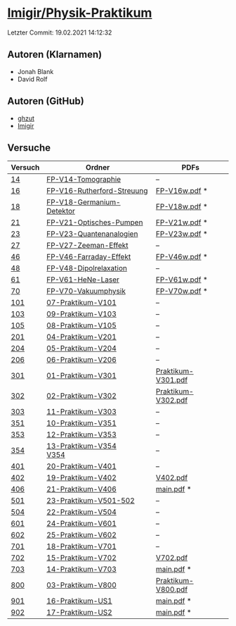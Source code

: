 # [Imigir/Physik-Praktikum](https://github.com/Imigir/Physik-Praktikum)

Letzter Commit: 19.02.2021 14:12:32

## Autoren (Klarnamen)
- Jonah Blank
- David Rolf

## Autoren (GitHub)
- [ghzut](https://github.com/ghzut)
- [Imigir](https://github.com/Imigir)

## Versuche

|        Versuch         |                                                                               Ordner                                                                                |                                                                               PDFs                                                                                |
|------------------------|---------------------------------------------------------------------------------------------------------------------------------------------------------------------|-------------------------------------------------------------------------------------------------------------------------------------------------------------------|
|[14](../../versuch/14)  |[FP-V14-Tomographie](https://github.com/Imigir/Physik-Praktikum/tree/master/FP-V14-Tomographie)                                                                      |–                                                                                                                                                                  |
|[16](../../versuch/16)  |[FP-V16-Rutherford-Streuung](https://github.com/Imigir/Physik-Praktikum/tree/master/FP-V16-Rutherford-Streuung)                                                      |[FP-V16w.pdf](https://docs.google.com/viewer?url=https://raw.githubusercontent.com/NicoWeio/awesome-ap-pdfs/main/Imigir%E2%88%95Physik-Praktikum/16/FP-V16w.pdf) \*|
|[18](../../versuch/18)  |[FP-V18-Germanium-Detektor](https://github.com/Imigir/Physik-Praktikum/tree/master/FP-V18-Germanium-Detektor)                                                        |[FP-V18w.pdf](https://docs.google.com/viewer?url=https://raw.githubusercontent.com/NicoWeio/awesome-ap-pdfs/main/Imigir%E2%88%95Physik-Praktikum/18/FP-V18w.pdf) \*|
|[21](../../versuch/21)  |[FP-V21-Optisches-Pumpen](https://github.com/Imigir/Physik-Praktikum/tree/master/FP-V21-Optisches-Pumpen)                                                            |[FP-V21w.pdf](https://docs.google.com/viewer?url=https://raw.githubusercontent.com/NicoWeio/awesome-ap-pdfs/main/Imigir%E2%88%95Physik-Praktikum/21/FP-V21w.pdf) \*|
|[23](../../versuch/23)  |[FP-V23-Quantenanalogien](https://github.com/Imigir/Physik-Praktikum/tree/master/FP-V23-Quantenanalogien)                                                            |[FP-V23w.pdf](https://docs.google.com/viewer?url=https://raw.githubusercontent.com/NicoWeio/awesome-ap-pdfs/main/Imigir%E2%88%95Physik-Praktikum/23/FP-V23w.pdf) \*|
|[27](../../versuch/27)  |[FP-V27-Zeeman-Effekt](https://github.com/Imigir/Physik-Praktikum/tree/master/FP-V27-Zeeman-Effekt)                                                                  |–                                                                                                                                                                  |
|[46](../../versuch/46)  |[FP-V46-Farraday-Effekt](https://github.com/Imigir/Physik-Praktikum/tree/master/FP-V46-Farraday-Effekt)                                                              |[FP-V46w.pdf](https://docs.google.com/viewer?url=https://raw.githubusercontent.com/NicoWeio/awesome-ap-pdfs/main/Imigir%E2%88%95Physik-Praktikum/46/FP-V46w.pdf) \*|
|[48](../../versuch/48)  |[FP-V48-Dipolrelaxation](https://github.com/Imigir/Physik-Praktikum/tree/master/FP-V48-Dipolrelaxation)                                                              |–                                                                                                                                                                  |
|[61](../../versuch/61)  |[FP-V61-HeNe-Laser](https://github.com/Imigir/Physik-Praktikum/tree/master/FP-V61-HeNe-Laser)                                                                        |[FP-V61w.pdf](https://docs.google.com/viewer?url=https://raw.githubusercontent.com/NicoWeio/awesome-ap-pdfs/main/Imigir%E2%88%95Physik-Praktikum/61/FP-V61w.pdf) \*|
|[70](../../versuch/70)  |[FP-V70-Vakuumphysik](https://github.com/Imigir/Physik-Praktikum/tree/master/FP-V70-Vakuumphysik)                                                                    |[FP-V70w.pdf](https://docs.google.com/viewer?url=https://raw.githubusercontent.com/NicoWeio/awesome-ap-pdfs/main/Imigir%E2%88%95Physik-Praktikum/70/FP-V70w.pdf) \*|
|[101](../../versuch/101)|[07-Praktikum-V101](https://github.com/Imigir/Physik-Praktikum/tree/master/07-Praktikum-V101)                                                                        |–                                                                                                                                                                  |
|[103](../../versuch/103)|[09-Praktikum-V103](https://github.com/Imigir/Physik-Praktikum/tree/master/09-Praktikum-V103)                                                                        |–                                                                                                                                                                  |
|[105](../../versuch/105)|[08-Praktikum-V105](https://github.com/Imigir/Physik-Praktikum/tree/master/08-Praktikum-V105)                                                                        |–                                                                                                                                                                  |
|[201](../../versuch/201)|[04-Praktikum-V201](https://github.com/Imigir/Physik-Praktikum/tree/master/04-Praktikum-V201)                                                                        |–                                                                                                                                                                  |
|[204](../../versuch/204)|[05-Praktikum-V204](https://github.com/Imigir/Physik-Praktikum/tree/master/05-Praktikum-V204)                                                                        |–                                                                                                                                                                  |
|[206](../../versuch/206)|[06-Praktikum-V206](https://github.com/Imigir/Physik-Praktikum/tree/master/06-Praktikum-V206)                                                                        |–                                                                                                                                                                  |
|[301](../../versuch/301)|[01-Praktikum-V301](https://github.com/Imigir/Physik-Praktikum/tree/master/01-Praktikum-V301)                                                                        |[Praktikum-V301.pdf](https://docs.google.com/viewer?url=https://raw.githubusercontent.com/Imigir/Physik-Praktikum/master/01-Praktikum-V301/Praktikum-V301.pdf)     |
|[302](../../versuch/302)|[02-Praktikum-V302](https://github.com/Imigir/Physik-Praktikum/tree/master/02-Praktikum-V302)                                                                        |[Praktikum-V302.pdf](https://docs.google.com/viewer?url=https://raw.githubusercontent.com/Imigir/Physik-Praktikum/master/02-Praktikum-V302/Praktikum-V302.pdf)     |
|[303](../../versuch/303)|[11-Praktikum-V303](https://github.com/Imigir/Physik-Praktikum/tree/master/11-Praktikum-V303)                                                                        |–                                                                                                                                                                  |
|[351](../../versuch/351)|[10-Praktikum-V351](https://github.com/Imigir/Physik-Praktikum/tree/master/10-Praktikum-V351)                                                                        |–                                                                                                                                                                  |
|[353](../../versuch/353)|[12-Praktikum-V353](https://github.com/Imigir/Physik-Praktikum/tree/master/12-Praktikum-V353)                                                                        |–                                                                                                                                                                  |
|[354](../../versuch/354)|[13-Praktikum-V354](https://github.com/Imigir/Physik-Praktikum/tree/master/13-Praktikum-V354)<br/>[V354](https://github.com/Imigir/Physik-Praktikum/tree/master/V354)|–                                                                                                                                                                  |
|[401](../../versuch/401)|[20-Praktikum-V401](https://github.com/Imigir/Physik-Praktikum/tree/master/20-Praktikum-V401)                                                                        |–                                                                                                                                                                  |
|[402](../../versuch/402)|[19-Praktikum-V402](https://github.com/Imigir/Physik-Praktikum/tree/master/19-Praktikum-V402)                                                                        |[V402.pdf](https://docs.google.com/viewer?url=https://raw.githubusercontent.com/Imigir/Physik-Praktikum/master/19-Praktikum-V402/V402.pdf)                         |
|[406](../../versuch/406)|[21-Praktikum-V406](https://github.com/Imigir/Physik-Praktikum/tree/master/21-Praktikum-V406)                                                                        |[main.pdf](https://docs.google.com/viewer?url=https://raw.githubusercontent.com/NicoWeio/awesome-ap-pdfs/main/Imigir%E2%88%95Physik-Praktikum/406/main.pdf) \*     |
|[501](../../versuch/501)|[23-Praktikum-V501-502](https://github.com/Imigir/Physik-Praktikum/tree/master/23-Praktikum-V501-502)                                                                |–                                                                                                                                                                  |
|[504](../../versuch/504)|[22-Praktikum-V504](https://github.com/Imigir/Physik-Praktikum/tree/master/22-Praktikum-V504)                                                                        |–                                                                                                                                                                  |
|[601](../../versuch/601)|[24-Praktikum-V601](https://github.com/Imigir/Physik-Praktikum/tree/master/24-Praktikum-V601)                                                                        |–                                                                                                                                                                  |
|[602](../../versuch/602)|[25-Praktikum-V602](https://github.com/Imigir/Physik-Praktikum/tree/master/25-Praktikum-V602)                                                                        |–                                                                                                                                                                  |
|[701](../../versuch/701)|[18-Praktikum-V701](https://github.com/Imigir/Physik-Praktikum/tree/master/18-Praktikum-V701)                                                                        |–                                                                                                                                                                  |
|[702](../../versuch/702)|[15-Praktikum-V702](https://github.com/Imigir/Physik-Praktikum/tree/master/15-Praktikum-V702)                                                                        |[V702.pdf](https://docs.google.com/viewer?url=https://raw.githubusercontent.com/Imigir/Physik-Praktikum/master/15-Praktikum-V702/V702.pdf)                         |
|[703](../../versuch/703)|[14-Praktikum-V703](https://github.com/Imigir/Physik-Praktikum/tree/master/14-Praktikum-V703)                                                                        |[main.pdf](https://docs.google.com/viewer?url=https://raw.githubusercontent.com/NicoWeio/awesome-ap-pdfs/main/Imigir%E2%88%95Physik-Praktikum/703/main.pdf) \*     |
|[800](../../versuch/800)|[03-Praktikum-V800](https://github.com/Imigir/Physik-Praktikum/tree/master/03-Praktikum-V800)                                                                        |[Praktikum-V800.pdf](https://docs.google.com/viewer?url=https://raw.githubusercontent.com/Imigir/Physik-Praktikum/master/03-Praktikum-V800/Praktikum-V800.pdf)     |
|[901](../../versuch/901)|[16-Praktikum-US1](https://github.com/Imigir/Physik-Praktikum/tree/master/16-Praktikum-US1)                                                                          |[main.pdf](https://docs.google.com/viewer?url=https://raw.githubusercontent.com/NicoWeio/awesome-ap-pdfs/main/Imigir%E2%88%95Physik-Praktikum/901/main.pdf) \*     |
|[902](../../versuch/902)|[17-Praktikum-US2](https://github.com/Imigir/Physik-Praktikum/tree/master/17-Praktikum-US2)                                                                          |[main.pdf](https://docs.google.com/viewer?url=https://raw.githubusercontent.com/NicoWeio/awesome-ap-pdfs/main/Imigir%E2%88%95Physik-Praktikum/902/main.pdf) \*     |
